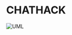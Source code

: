 ﻿# CHATHACK

![UML](https://www.plantuml.com/plantuml/img/fLTHR-8u47w-_We_SbgQ7t2gk4r3sgkkBLL0U_UsCia0KOFjivrsgrx_-uxja3Z4qD950fnlPhuPUyRE-AlILEfwMvsT2Pe_qZMGbOng0Tk8WOvqBYB6sRBY-MF9rkJrZE0dhwXIP0xo2MIoeVelj6n4vlFbYPS5gMZDyiteTmk_sL_Fs9YPBsVl6RuTZam2BK0s1C3gBNcGF0UbvfhgMddCqzbzEixIgvlRst6QPRDiFwgIQP0hcWF9BEd5Ok87rkSLxga9qIeio1gq3zYfI50jEbY2ELIGwvd8UG6Dq-PlIZMTzFo_OffqcR_v2YJ7-MiONRvekAnNAro9vNBWgn_vkIpN6tq-QMPfDToGd1VycPsZg9_Ne4gNFIiUpeH4HZNwl-V8_Z2kWLImqeIlGeP_a7_AgYBAIeZU0B4XaoRNcXCgHFKITMHEZcnzXd8hAjW2vfLiQrtYGyEXZfNKIj8jD2lVrSILXzfy-6jk_xpKxtBrnLcvBDdnTSMNj1gPxBaXAN3uASkaAd5g7xPFfUJIcjlHX-qIpXZceUJC6dUF9_hl3EyAiKVbwWtnKzdGnDaU8in0SARWmxmFidp2SSUKmNyrA0s5zN1O_2iUR8Y7-7yn_ZZFGHmCVoVr-8CdeZ7sYh_rFrqqpet20dxeqLnByvRGE0x4ExsUUmQkZfi4ul742YgBcG19JMo4sqDXJ9QuqmYkiHYJXbqeg0lUFcxnTCET7FIN3FovkZt9tn47gSVljjWxnD9LJ898Y2_n0zxVREznvqR_1y9jv1LVb_Wq4qQPLXSEdX21hvzdBejW2FExO0pjfZhf831qsN6-tGwmSzXDgE8OVXaCy271RUTH7jcqfsJPhbNONtpCMxl5JdOsDbkC22vrYojiiq371VODgba4pH_XG5ouSiVNmIti9m9h14WNzfmSyzkCFkDtVyQ3dWcFdDSXYETA24r2Q1e2NKqT48Ym80x3GQT84uB3ocO7Xk4-YIUqf_-tKfMQIxzDkLWGF8g15Ogubh6d-Bm1DaeCmSMVhHxslVf5O9Aki0itMKEPmXP9aiMOT6gMQ49MjLURknSIhLodWgTT3YNkya4oRQy-h8ykycHsVv_-UpEx7xVGzUtiChxzVfVEv_5rEYQju26x-HOlqk-TpL2siphxpKVnEc28B3PDVNiBnSdVks7mpc3d64MJG1lhv0kKcXxOA3e4AtK09GCe7I2kG0De08i3sD27g-nzDA1eoZ603JtRrR1jVx_EhDILHcHxzP1yM0ojRkkXLxp7hYjXHU_IWXU0hrZ6UEtz2G00)
